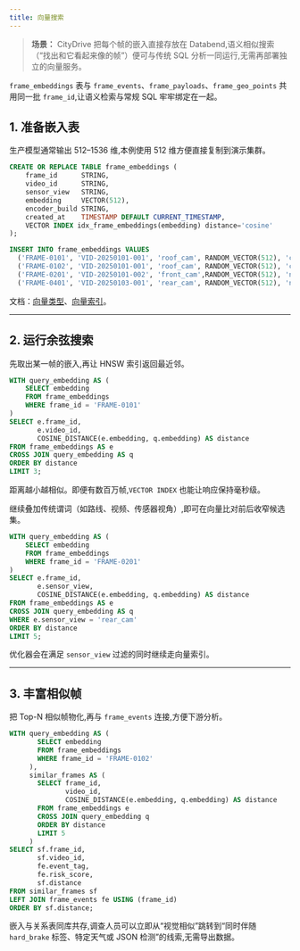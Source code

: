 ```yaml
---
title: 向量搜索
---
```


> **场景：** CityDrive 把每个帧的嵌入直接存放在 Databend,语义相似搜索（“找出和它看起来像的帧”）便可与传统 SQL 分析一同运行,无需再部署独立的向量服务。

`frame_embeddings` 表与 `frame_events`、`frame_payloads`、`frame_geo_points` 共用同一批 `frame_id`,让语义检索与常规 SQL 牢牢绑定在一起。

## 1. 准备嵌入表
生产模型通常输出 512–1536 维,本例使用 512 维方便直接复制到演示集群。

```sql
CREATE OR REPLACE TABLE frame_embeddings (
    frame_id      STRING,
    video_id      STRING,
    sensor_view   STRING,
    embedding     VECTOR(512),
    encoder_build STRING,
    created_at    TIMESTAMP DEFAULT CURRENT_TIMESTAMP,
    VECTOR INDEX idx_frame_embeddings(embedding) distance='cosine'
);

INSERT INTO frame_embeddings VALUES
  ('FRAME-0101', 'VID-20250101-001', 'roof_cam', RANDOM_VECTOR(512), 'clip-lite-v1', DEFAULT),
  ('FRAME-0102', 'VID-20250101-001', 'roof_cam', RANDOM_VECTOR(512), 'clip-lite-v1', DEFAULT),
  ('FRAME-0201', 'VID-20250101-002', 'front_cam',RANDOM_VECTOR(512), 'night-fusion-v2', DEFAULT),
  ('FRAME-0401', 'VID-20250103-001', 'rear_cam', RANDOM_VECTOR(512), 'night-fusion-v2', DEFAULT);
```

文档：[向量类型](/sql/sql-reference/data-types/vector)、[向量索引](/sql/sql-reference/data-types/vector#vector-indexing)。

---

## 2. 运行余弦搜索
先取出某一帧的嵌入,再让 HNSW 索引返回最近邻。

```sql
WITH query_embedding AS (
    SELECT embedding
    FROM frame_embeddings
    WHERE frame_id = 'FRAME-0101'
)
SELECT e.frame_id,
       e.video_id,
       COSINE_DISTANCE(e.embedding, q.embedding) AS distance
FROM frame_embeddings AS e
CROSS JOIN query_embedding AS q
ORDER BY distance
LIMIT 3;
```

距离越小越相似。即便有数百万帧,`VECTOR INDEX` 也能让响应保持毫秒级。

继续叠加传统谓词（如路线、视频、传感器视角）,即可在向量比对前后收窄候选集。

```sql
WITH query_embedding AS (
    SELECT embedding
    FROM frame_embeddings
    WHERE frame_id = 'FRAME-0201'
)
SELECT e.frame_id,
       e.sensor_view,
       COSINE_DISTANCE(e.embedding, q.embedding) AS distance
FROM frame_embeddings AS e
CROSS JOIN query_embedding AS q
WHERE e.sensor_view = 'rear_cam'
ORDER BY distance
LIMIT 5;
```

优化器会在满足 `sensor_view` 过滤的同时继续走向量索引。

---

## 3. 丰富相似帧
把 Top-N 相似帧物化,再与 `frame_events` 连接,方便下游分析。

```sql
WITH query_embedding AS (
       SELECT embedding
       FROM frame_embeddings
       WHERE frame_id = 'FRAME-0102'
     ),
     similar_frames AS (
       SELECT frame_id,
              video_id,
              COSINE_DISTANCE(e.embedding, q.embedding) AS distance
       FROM frame_embeddings e
       CROSS JOIN query_embedding q
       ORDER BY distance
       LIMIT 5
     )
SELECT sf.frame_id,
       sf.video_id,
       fe.event_tag,
       fe.risk_score,
       sf.distance
FROM similar_frames sf
LEFT JOIN frame_events fe USING (frame_id)
ORDER BY sf.distance;
```

嵌入与关系表同库共存,调查人员可以立即从“视觉相似”跳转到“同时伴随 `hard_brake` 标签、特定天气或 JSON 检测”的线索,无需导出数据。
